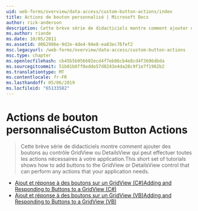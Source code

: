 ```yaml
---
uid: web-forms/overview/data-access/custom-button-actions/index
title: Actions de bouton personnalisé | Microsoft Docs
author: rick-anderson
description: Cette brève série de didacticiels montre comment ajouter des boutons au contrôle GridView ou DetailsView qui peut effectuer toutes les actions nécessaires à votre application.
ms.author: riande
ms.date: 10/05/2011
ms.assetid: d062986e-9d2e-4de4-94e8-ea83ec76fef2
msc.legacyurl: /web-forms/overview/data-access/custom-button-actions
msc.type: chapter
ms.openlocfilehash: cb45b5b956602ecd4f7eb86cb4e8cd4f3696dbda
ms.sourcegitcommit: 51b01b6ff8edde57d8243e4da28c9f1e7f1962b2
ms.translationtype: MT
ms.contentlocale: fr-FR
ms.lasthandoff: 05/06/2019
ms.locfileid: "65133582"
---
```

# <a name="custom-button-actions"></a><span data-ttu-id="74eb9-103">Actions de bouton personnalisé</span><span class="sxs-lookup"><span data-stu-id="74eb9-103">Custom Button Actions</span></span>

> <span data-ttu-id="74eb9-104">Cette brève série de didacticiels montre comment ajouter des boutons au contrôle GridView ou DetailsView qui peut effectuer toutes les actions nécessaires à votre application.</span><span class="sxs-lookup"><span data-stu-id="74eb9-104">This short set of tutorials shows how to add buttons to the GridView or DetailsView control that can perform any actions that your application needs.</span></span>

- [<span data-ttu-id="74eb9-105">Ajout et réponse à des boutons sur un GridView (C#)</span><span class="sxs-lookup"><span data-stu-id="74eb9-105">Adding and Responding to Buttons to a GridView (C#)</span></span>](adding-and-responding-to-buttons-to-a-gridview-cs.md)
- [<span data-ttu-id="74eb9-106">Ajout et réponse à des boutons sur un GridView (VB)</span><span class="sxs-lookup"><span data-stu-id="74eb9-106">Adding and Responding to Buttons to a GridView (VB)</span></span>](adding-and-responding-to-buttons-to-a-gridview-vb.md)
